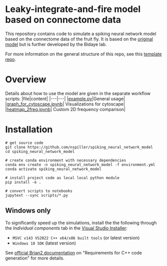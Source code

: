 # Leaky-integrate-and-fire model based on connectome data

This repository contains code to simulate a spiking neural network model based on the connectome data of the fruit fly.
It is based on the [original model](https://github.com/philshiu/Drosophila_brain_model)
but is further developed by the Bidaye lab.

For more information on the general structure of this repo, 
see this [template repo](https://github.com/bidaye-lab/template_data_pipelines).

# Overview
Details about how to use the model are given in the separate workflow scripts:
|file|content|
|---|---|
|[example.py](scripts/example.py)|General usage|
|[graph_for_cytoscape.ipynb](notebooks/old/graph_for_cytoscape.ipynb)| Visualizations for cytoscape|
|[heatmap_2freq.ipynb](notebooks/old/heatmap_2freq.ipynb)| Custom 2D frequency comparison|


# Installation

```
# get source code
git clone https://github.com/nspiller/spiking_neural_network_model 
cd spiking_neural_network_model 

# create conda environment with necessary dependencies
conda env create -n spiking_neural_network_model -f environment.yml
conda activate spiking_neural_network_model

# install project code as local local python module
pip install -e .

# convert scripts to notebooks
jupytext --sync scripts/*.py
```
## Windows only
To significantly speed up the simulations, install the the following through the _Individual components_ tab in the [Visual Studio Installer](https://visualstudio.microsoft.com/visual-cpp-build-tools/):
- `MSVC v143 VS2022 C++ x64/x86 built tools` (or latest version)
- `Windows 10 SDK` (latest version)

See
[official Brian2 documentation](https://brian2.readthedocs.io/en/stable/introduction/install.html#requirements-for-c-code-generation) on "Requirements for C++ code generation" for more details.
